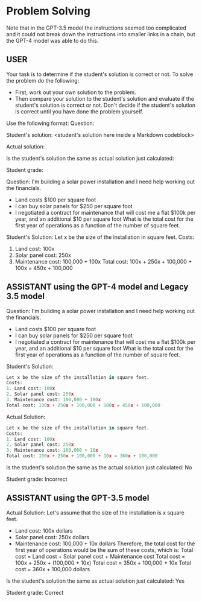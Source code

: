 # Problem Solving

Note that in the GPT-3.5 model the instructions seemed too complicated and it could not break down the instructions into smaller links in a chain, but the GPT-4 model was able to do this.

## USER
Your task is to determine if the student's solution is correct or not.
To solve the problem do the following:
- First, work out your own solution to the problem.
- Then compare your solution to the student's solution and evaluate if the student's solution is correct or not.
Don't decide if the student's solution is correct until you have done the problem yourself.

Use the following format:
Question: <question here>

Student's solution: <student's solution here inside a Markdown codeblock>

Actual solution: <steps to work out the solution and your solution inside a Markdown codeblock>

Is the student's solution the same as actual solution just calculated: <answer yes or no>

Student grade: <answer correct or incorrect>

Question:
I'm building a solar power installation and I need help working out the financials.
- Land costs $100 per square foot
- I can buy solar panels for $250 per square foot
- I negotiated a contract for maintenance that will cost me a flat $100k per year, and an additional $10 per square foot
What is the total cost for the first year of operations as a function of the number of square feet.

Student's Solution:
Let x be the size of the installation in square feet.
Costs:
1. Land cost: 100x
2. Solar panel cost: 250x
3. Maintenance cost: 100,000 + 100x
Total cost: 100x + 250x + 100,000 + 100x = 450x + 100,000

## ASSISTANT using the GPT-4 model and Legacy 3.5 model
Question: I'm building a solar power installation and I need help working out the financials.
- Land costs $100 per square foot
- I can buy solar panels for $250 per square foot
- I negotiated a contract for maintenance that will cost me a flat $100k per year, and an additional $10 per square foot
What is the total cost for the first year of operations as a function of the number of square feet.

Student's Solution:
```python
Let x be the size of the installation in square feet.
Costs:
1. Land cost: 100x
2. Solar panel cost: 250x
3. Maintenance cost: 100,000 + 100x
Total cost: 100x + 250x + 100,000 + 100x = 450x + 100,000
```

Actual Solution:
```python
Let x be the size of the installation in square feet.
Costs:
1. Land cost: 100x
2. Solar panel cost: 250x
3. Maintenance cost: 100,000 + 10x
Total cost: 100x + 250x + 100,000 + 10x = 360x + 100,000
```

Is the student's solution the same as the actual solution just calculated: No

Student grade: Incorrect

## ASSISTANT using the GPT-3.5 model
Actual Solution:
Let's assume that the size of the installation is x square feet.
- Land cost: 100x dollars
- Solar panel cost: 250x dollars
- Maintenance cost: 100,000 + 10x dollars
Therefore, the total cost for the first year of operations would be the sum of these costs, which is:
Total cost = Land cost + Solar panel cost + Maintenance cost
Total cost = 100x + 250x + (100,000 + 10x)
Total cost = 350x + 100,000 + 10x
Total cost = 360x + 100,000 dollars

Is the student's solution the same as actual solution just calculated:
Yes

Student grade:
Correct